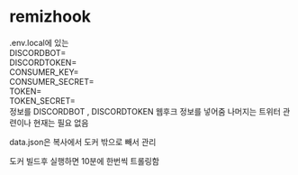 # remizhook
.env.local에 있는  
DISCORDBOT=  
DISCORDTOKEN=  
CONSUMER_KEY=  
CONSUMER_SECRET=  
TOKEN=  
TOKEN_SECRET=  
정보를 DISCORDBOT , DISCORDTOKEN 웹후크 정보를 넣어줌 나머지는 트위터 관련이나 현재는 필요 없음  

data.json은 복사에서 도커 밖으로 빼서 관리  

도커 빌드후 실행하면 10분에 한번씩 트롤링함  
